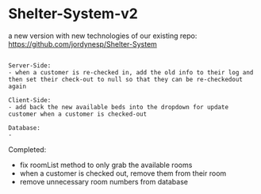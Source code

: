 # Shelter-System-v2
a new version with new technologies of our existing repo: https://github.com/jordynesp/Shelter-System

~~~~~~~~~~~~~~~~~~~~~~~~~~~~~~~~~~~~~~~~~~~~~~~~~~~~~~~~~~~~~~~~~

Server-Side:
- when a customer is re-checked in, add the old info to their log and then set their check-out to null so that they can be re-checkedout again

Client-Side:
- add back the new available beds into the dropdown for update customer when a customer is checked-out

Database:
- 

~~~~~~~~~~~~~~~~~~~~~~~~~~~~~~~~~~~~~~~~~~~~~~~~~~~~~~~~~~~~~~~~~

Completed: 
- fix roomList method to only grab the available rooms
- when a customer is checked out, remove them from their room
- remove unnecessary room numbers from database
